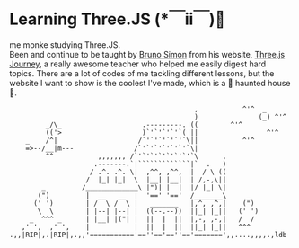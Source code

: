 # Learning Three.JS (*￣ii￣)🍣

me monke studying Three.JS. <br>
Been and continue to be taught by <a href="https://x.com/bruno_simon">Bruno Simon</a> from his website, <a href="https://threejs-journey.com/#">Three.js Journey</a>, a really awesome teacher who helped me easily digest hard topics.
There are a lot of codes of me tackling different lessons, but the website I want to show is the coolest I've made, which is a 👻 haunted house 👻.
```
                                              ,           ^'^  _
                                              )               (_) ^'^
         _/\_                    .---------. ((        ^'^
         (('>                    )`'`'`'`'`( ||                 ^'^
    _    /^|                    /`'`'`'`'`'`\||           ^'^
    =>--/__|m---               /`'`'`'`'`'`'`\|
         ^^           ,,,,,,, /`'`'`'`'`'`'`'`\      ,
                     .-------.`|`````````````|`  .   )
                    / .^. .^. \|  ,^^, ,^^,  |  / \ ((
                   /  |_| |_|  \  |__| |__|  | /,-,\||
        _         /_____________\ |")| |  |  |/ |_| \|
       (")         |  __   __  |  '==' '=='  /_______\     _
      (' ')        | /  \ /  \ |   _______   |,^, ,^,|    (")
       \  \        | |--| |--| |  ((--.--))  ||_| |_||   (' ')
     _  ^^^ _      | |__| |("| |  ||  |  ||  |,-, ,-,|   /  /
   ,' ',  ,' ',    |           |  ||  |  ||  ||_| |_||   ^^^ 
.,,|RIP|,.|RIP|,.,,'==========='==''=='==''=='=======',,....,,,,.,ldb
```
